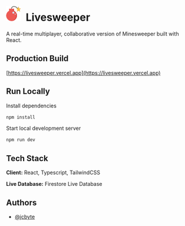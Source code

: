 # <img src="public/favicon.png" height="40"> &nbsp;Livesweeper

A real-time multiplayer, collaborative version of Minesweeper built with React.

## Production Build

[https://livesweeper.vercel.app](https://livesweeper.vercel.app)

## Run Locally

Install dependencies

```bash
npm install
```

Start local development server

```bash
npm run dev
```

## Tech Stack

**Client:** React, Typescript, TailwindCSS

**Live Database:** Firestore Live Database

## Authors

- [@jcbyte](https://www.github.com/jcbyte)

